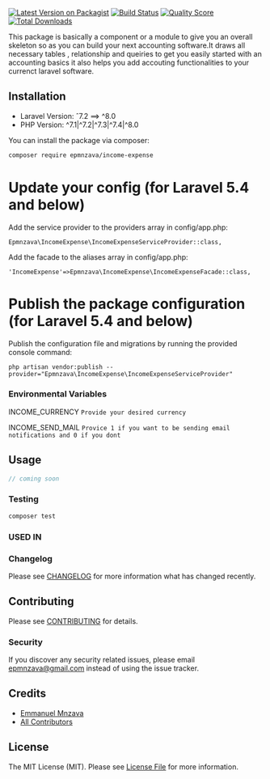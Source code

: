 
[![Latest Version on Packagist](https://img.shields.io/packagist/v/epmnzava/income-expense.svg?style=flat-square)](https://packagist.org/packages/epmnzava/income-expense)
[![Build Status](https://img.shields.io/travis/epmnzava/income-expense/master.svg?style=flat-square)](https://travis-ci.org/epmnzava/income-expense)
[![Quality Score](https://img.shields.io/scrutinizer/g/dbrax/income-expense.svg?style=flat-square)](https://scrutinizer-ci.com/g/dbrax/income-expense)
[![Total Downloads](https://img.shields.io/packagist/dt/epmnzava/income-expense.svg?style=flat-square)](https://packagist.org/packages/epmnzava/income-expense)

This package is basically a component or a module to give you an overall skeleton so as you can build your next accounting software.It draws all necessary tables , relationship and queiries to get you easily started with an accounting basics it also helps you  add accouting functionalities to your currenct laravel software.
## Installation

- Laravel Version: ˆ7.2 ==> ^8.0
- PHP Version: ^7.1|^7.2|^7.3|^7.4|^8.0

You can install the package via composer:

```bash
composer require epmnzava/income-expense
```

# Update your config (for Laravel 5.4 and below)
Add the service provider to the providers array in config/app.php:
```
Epmnzava\IncomeExpense\IncomeExpenseServiceProvider::class,
```
Add the facade to the aliases array in config/app.php:
```
'IncomeExpense'=>Epmnzava\IncomeExpense\IncomeExpenseFacade::class,
```

# Publish the package configuration (for Laravel 5.4 and below)
Publish the configuration file and migrations by running the provided console command:
```
php artisan vendor:publish --provider="Epmnzava\IncomeExpense\IncomeExpenseServiceProvider"
```
### Environmental Variables

INCOME_CURRENCY `Provide your desired currency `


INCOME_SEND_MAIL `Provice 1 if you want to be sending email notifications and 0 if you dont`


## Usage

``` php
// coming soon

```

### Testing

``` bash
composer test
```

### USED IN

### Changelog

Please see [CHANGELOG](CHANGELOG.md) for more information what has changed recently.

## Contributing

Please see [CONTRIBUTING](CONTRIBUTING.md) for details.

### Security

If you discover any security related issues, please email epmnzava@gmail.com instead of using the issue tracker.

## Credits

- [Emmanuel Mnzava](https://github.com/dbrax)
- [All Contributors](../../contributors)

## License

The MIT License (MIT). Please see [License File](LICENSE.md) for more information.
